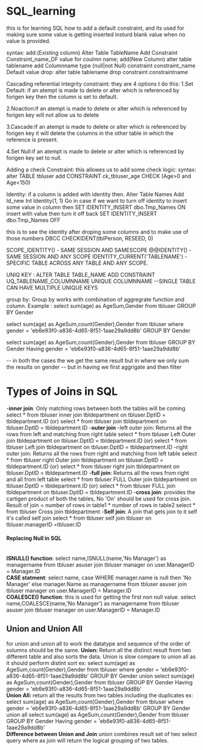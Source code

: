 # SQL_learning
this is for learning SQL
how to add a default constraint, and its used for making sure some value is getting inserted insturd blank value when no value is provided.

syntax:
add:(Existing column)
Alter Table TableName
Add Constraint Constrsint_name_DF value for coulmn name;
add(New Column)
alter table tablename
add Columnname type (null|not Null)
constraint constraint_name Default value
drop:
alter table tablename
drop constraint constraintname

Cascading referential integrity constraint:
they are 4 options t do this:
1.Set Default: if an atempt is made to delete or alter which is referenced by forigen key then the column is set to default.

2.Noaction:if an atempt is made to delete or alter which is referenced by forigen key will not allow us to delete

3.Cascade:if an atempt is made to delete or alter which is referenced by forigen key it will delete the columns in the other table in which the reference is present.

4.Set Null:if an atempt is made to delete or alter which is referenced by forigen key set to null.


Adding a check Constraint:
  this allowes us to add some check logic:
syntax:
alter TABLE tbluser
add CONSTRAINT ck_tbluser_age CHECK (Age>0 and Age<150)

Identity:
if a column is added with identity then.
Alter Table Names
Add Id_new Int Identity(1, 1)
Go
in case if we want to turn off identity to insert some value in column then
SET IDENTITY_INSERT dbo.Tmp_Names ON
insert with value then turn it off back
SET IDENTITY_INSERT dbo.Tmp_Names OFF
  
 this is to see the identity after droping some columns and to make use of those numbers
 DBCC CHECKIDENT(tblPerson, RESEED, 0)
 
 SCOPE_IDENTITY() - SAME SESSION AND SAMESCOPE
 @@IDENTITY() - SAME SESSION AND ANY SCOPE
 IDENTITY_CURRENT('TABLENAME') - SPECIFIC TABLE ACROSS ANY TABLE AND ANY SCOPE.
 
 
 UNIQ KEY :
ALTER TABLE TABLE_NAME
ADD CONSTRAINT UQ_TABLENAME_COLUMNNAME UNIQUE COLUMNNAME
--SINGLE TABLE CAN HAVE MULTIPLE UNIQUE KEYS

group by:
Group by works with combination of aggregrate function and column.
Example : select sum(age) as AgeSum,Gender from tbluser GROUP BY Gender

select sum(age) as AgeSum,count(Gender),Gender from tbluser 
where gender = 'eb6e93f0-a836-4d65-8f51-1aae29a9dd8b'
GROUP BY Gender 

select sum(age) as AgeSum,count(Gender),Gender from tbluser 
GROUP BY Gender 
Having gender = 'eb6e93f0-a836-4d65-8f51-1aae29a9dd8b'

-- in both the cases the we get the same result but in where we only sum the results on gender
-- but in having we first aggrigate and then filter

<h1>Types of Joins in SQL</h1>
-<b>inner join</b>: Only matching rows between both the tables will be coming
select * from tbluser inner join tbldepartment 
on tbluser.DptID = tbldepartment.ID
(or)
select * from tbluser join tbldepartment 
on tbluser.DptID = tbldepartment.ID
-<b>outer join</b>
  -left outer join: Returns all the rows from left and  matching from right table
  select * from tbluser Left Outer join tbldepartment 
  on tbluser.DptID = tbldepartment.ID
  (or)
  select * from tbluser Left join tbldepartment 
  on tbluser.DptID = tbldepartment.ID
  -right outer join: Returns all the rows from right  and  matching from left table
  select * from tbluser right Outer join tbldepartment 
  on tbluser.DptID = tbldepartment.ID
  (or)
  select * from tbluser right join tbldepartment 
  on tbluser.DptID = tbldepartment.ID
  -<b>full join</b>: Returns all the rows from right and  all from left table
  select * from tbluser FULL Outer join tbldepartment 
  on tbluser.DptID = tbldepartment.ID
  (or)
  select * from tbluser FULL join tbldepartment 
  on tbluser.DptID = tbldepartment.ID
-<b>cross join</b>: provides the cartigen product of both the tables, No 'On' should be used for cross join.
Result of join = number of rows in table1 * number of rows in table2
  select * from tbluser Cross join tbldepartment 
  -<b>Self join</b>: A join that gets join to it self it's called self join
   select * from tbluser self join tbluser on tbluser.managerID =tbluser.ID


<h4>Replacing Null in SQL</h4>
<br/>
<b>ISNULL() function</b>:
select name,ISNULL(name,'No Manager') as managername from tbluser asuser join tbluser manager
on user.ManagerID = Manager.ID
<br/>
<b>CASE statment</b>:
select name,
case
WHERE manager.name is null then 'No Manager' else manager.Name
as managername from tbluser asuser join tbluser manager
on user.ManagerID = Manager.ID
<br/>
<b>COALESCE() function</b>: this is used for getting the first non null value.
select name,COALESCE(name,'No Manager') as managername from tbluser asuser join tbluser manager
on user.ManagerID = Manager.ID
<br/>
<h2>Union and Union All</h2>
for union and union all to work the datatype and sequence of the order of solumns should be the same.
<b>Union: </b>
Return all the distinct result from two different table and also sorts the data.
Union is slow compare to union all as it should perform distint sort
ex:
select sum(age) as AgeSum,count(Gender),Gender from tbluser 
where gender = 'eb6e93f0-a836-4d65-8f51-1aae29a9dd8b'
GROUP BY Gender 
union
select sum(age) as AgeSum,count(Gender),Gender from tbluser 
GROUP BY Gender 
Having gender = 'eb6e93f0-a836-4d65-8f51-1aae29a9dd8b'
<br/>
<b>Union All: </b>
return all the results from two tables including the duplicates
ex:
select sum(age) as AgeSum,count(Gender),Gender from tbluser 
where gender = 'eb6e93f0-a836-4d65-8f51-1aae29a9dd8b'
GROUP BY Gender 
union all
select sum(age) as AgeSum,count(Gender),Gender from tbluser 
GROUP BY Gender 
Having gender = 'eb6e93f0-a836-4d65-8f51-1aae29a9dd8b'
<br/>
<b>Difference between Union and Join</b>
union combines result set of two select query where as join will return the logical grouping of two tables.

